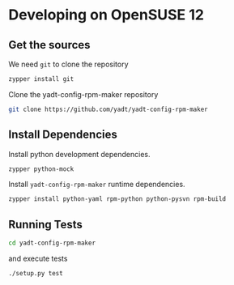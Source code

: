 # Developing on OpenSUSE 12

## Get the sources

We need `git` to clone the repository
```bash
zypper install git
```

Clone the yadt-config-rpm-maker repository
```bash
git clone https://github.com/yadt/yadt-config-rpm-maker
```

## Install Dependencies

Install python development dependencies.
```bash
zypper python-mock
```

Install `yadt-config-rpm-maker` runtime dependencies.
```bash
zypper install python-yaml rpm-python python-pysvn rpm-build
```

## Running Tests

```bash
cd yadt-config-rpm-maker
```

and execute tests
```bash
./setup.py test
```

